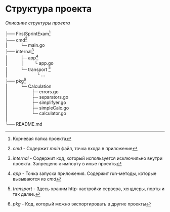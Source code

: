 # Структура проекта
_Описание структуры проекта_

├── FirstSprintExam[^1] </br>
├── cmd[^2]</br>
│ $~~~~~~~~$ └─ main.go </br>
├── internal[^3]</br>
│ $~~~~~~~~$ ├─ app[^4] </br>
│ $~~~~~~~~~$ │ $~~~~~~$ └ app.go </br>
│ $~~~~~~~~$ └─ transport [^5] </br>
│ $~~~~~~~~~~~~~~~~~~~~~$ └ ... </br>
├── pkg[^6]</br>
│ $~~~~~~~~$ └─ Calculation </br>
│ $~~~~~~~~~~~~~~~~~$ ├─ errors.go </br>
│ $~~~~~~~~~~~~~~~~~$ ├─ separators.go </br>
│ $~~~~~~~~~~~~~~~~~$ ├─ simplifyer.go </br>
│ $~~~~~~~~~~~~~~~~~$ ├─ simpleCalc.go </br>
│ $~~~~~~~~~~~~~~~~~$ └─ calculator.go </br>
│</br>
└── README.md


[^1]: Корневая папка проекта
[^2]: _cmd_ - Содержит _main_ файл, точка входа в приложение
[^3]: _internal_ - Содержит код, который используется исключильно внутри проекта. Запрещено к импорту в иные проекты
[^4]: _app_ - Точка запуска приложения. Содержит run-методы, которые вызываются из _cmd_
[^5]: _transport_ - Здесь храним http-настройки сервера, хендлеры, порты и так далее.
[^6]: _pkg_ - Код, который можно экспортировать в другие проекты
